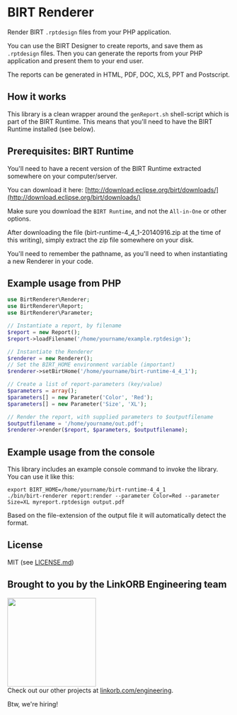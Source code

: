 # BIRT Renderer

Render BIRT `.rptdesign` files from your PHP application.

You can use the BIRT Designer to create reports, and save them as `.rptdesign` files.
Then you can generate the reports from your PHP application and present them to your end user.

The reports can be generated in HTML, PDF, DOC, XLS, PPT and Postscript.

## How it works

This library is a clean wrapper around the `genReport.sh` shell-script which is part of the BIRT Runtime.
This means that you'll need to have the BIRT Runtime installed (see below).

## Prerequisites: BIRT Runtime

You'll need to have a recent version of the BIRT Runtime extracted somewhere on your computer/server.

You can download it here: [http://download.eclipse.org/birt/downloads/](http://download.eclipse.org/birt/downloads/)

Make sure you download the `BIRT Runtime`, and not the `All-in-One` or other options.

After downloading the file (birt-runtime-4_4_1-20140916.zip at the time of this writing), simply extract the zip file somewhere on your disk.

You'll need to remember the pathname, as you'll need to when instantiating a new Renderer in your code.

## Example usage from PHP

```php
use BirtRenderer\Renderer;
use BirtRenderer\Report;
use BirtRenderer\Parameter;

// Instantiate a report, by filename
$report = new Report();
$report->loadFilename('/home/yourname/example.rptdesign');

// Instantiate the Renderer
$renderer = new Renderer();
// Set the BIRT_HOME environment variable (important)
$renderer->setBirtHome('/home/yourname/birt-runtime-4_4_1');

// Create a list of report-parameters (key/value)
$parameters = array();
$parameters[] = new Parameter('Color', 'Red');
$parameters[] = new Parameter('Size', 'XL');

// Render the report, with supplied parameters to $outputfilename
$outputfilename = '/home/yourname/out.pdf';
$renderer->render($report, $parameters, $outputfilename);
```

## Example usage from the console

This library includes an example console command to invoke the library. You can use it like this:

    export BIRT_HOME=/home/yourname/birt-runtime-4_4_1
    ./bin/birt-renderer report:render --parameter Color=Red --parameter Size=XL myreport.rptdesign output.pdf

Based on the file-extension of the output file it will automatically detect the format.

## License

MIT (see [LICENSE.md](LICENSE.md))

## Brought to you by the LinkORB Engineering team

<img src="http://www.linkorb.com/d/meta/tier1/images/linkorbengineering-logo.png" width="200px" /><br />
Check out our other projects at [linkorb.com/engineering](http://www.linkorb.com/engineering).

Btw, we're hiring!
